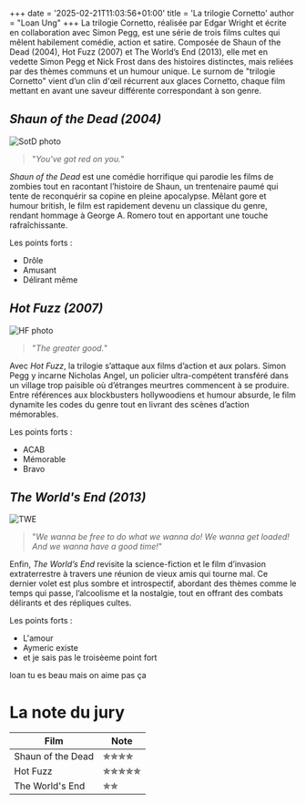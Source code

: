 +++
date = '2025-02-21T11:03:56+01:00'
title = 'La trilogie Cornetto'
author = "Loan Ung"
+++
La trilogie Cornetto, réalisée par Edgar Wright et écrite en collaboration avec Simon Pegg, est une série de trois films cultes qui mêlent habilement comédie, action et satire. Composée de Shaun of the Dead (2004), Hot Fuzz (2007) et The World’s End (2013), elle met en vedette Simon Pegg et Nick Frost dans des histoires distinctes, mais reliées par des thèmes communs et un humour unique. Le surnom de "trilogie Cornetto" vient d’un clin d'œil récurrent aux glaces Cornetto, chaque film mettant en avant une saveur différente correspondant à son genre.

## *Shaun of the Dead (2004)*

![SotD photo](https://medias.spotern.com/spots/w640/11/11835-1532336916.jpg)

>"*You've got red on you.*"

*Shaun of the Dead* est une comédie horrifique qui parodie les films de zombies tout en racontant l’histoire de Shaun, un trentenaire paumé qui tente de reconquérir sa copine en pleine apocalypse. Mêlant gore et humour british, le film est rapidement devenu un classique du genre, rendant hommage à George A. Romero tout en apportant une touche rafraîchissante.

Les points forts : 
- Drôle
- Amusant
- Délirant même

## *Hot Fuzz (2007)*

![HF photo](https://lesrefracteurs.fr/wp-content/uploads/2021/12/Hot-Fuzz-illu-3-1024x576.jpg)

>"*The greater good.*"

Avec *Hot Fuzz*, la trilogie s’attaque aux films d’action et aux polars. Simon Pegg y incarne Nicholas Angel, un policier ultra-compétent transféré dans un village trop paisible où d’étranges meurtres commencent à se produire. Entre références aux blockbusters hollywoodiens et humour absurde, le film dynamite les codes du genre tout en livrant des scènes d’action mémorables.

Les points forts :
- ACAB
- Mémorable
- Bravo

## *The World's End (2013)*

![TWE](https://medias.spotern.com/spots/w640/12/12891-1532336916.jpg)

>"*We wanna be free to do what we wanna do! We wanna get loaded! And we wanna have a good time!*"

Enfin, *The World’s End* revisite la science-fiction et le film d’invasion extraterrestre à travers une réunion de vieux amis qui tourne mal. Ce dernier volet est plus sombre et introspectif, abordant des thèmes comme le temps qui passe, l’alcoolisme et la nostalgie, tout en offrant des combats délirants et des répliques cultes.

Les points forts :
- L'amour
- Aymeric existe
- et je sais pas le troisèeme point fort 

loan tu es beau mais on aime pas ça 

# La note du jury

| Film | Note |
| --------- | --------- |
| Shaun of the Dead   | ✯✯✯✯ |
| Hot Fuzz   | ✯✯✯✯✯ |
| The World's End   | ✯✯ |